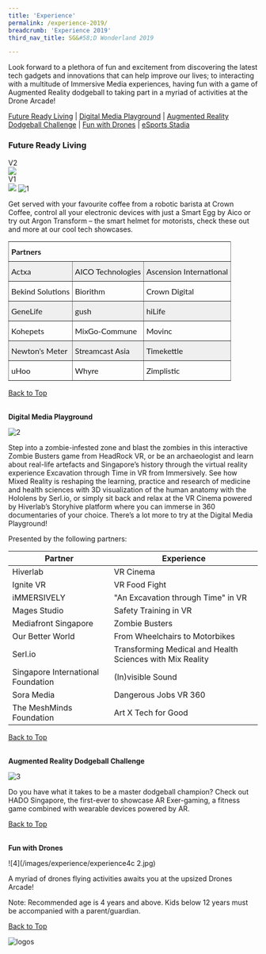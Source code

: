```yaml
---
title: 'Experience'
permalink: /experience-2019/
breadcrumb: 'Experience 2019'
third_nav_title: SG&#58;D Wonderland 2019

---
```

Look forward to a plethora of fun and excitement from discovering the latest tech gadgets and innovations that can help improve our lives; to interacting with a multitude of Immersive Media experiences, having fun with a game of Augmented Reality dodgeball to taking part in a myriad of activities at the Drone Arcade!

<a name="top"></a>
[Future Ready Living](#1) | [Digital Media Playground](#2) | [Augmented Reality Dodgeball Challenge](#3) | [Fun with Drones](#4) | [eSports Stadia](#5)

<a name="1"></a>
### **Future Ready Living**<br>

V2<br>
<img src="/images/Future Ready Living Draft V2.png"><br>
V1<br>
<img src="/images/Future Ready Living Draft.png">
![1](/images/experience/experience1b.jpg)

Get served with your favourite coffee from a robotic barista at Crown Coffee, control all your electronic devices with just a Smart Egg by Aico or try out Argon Transform – the smart helmet for motorists, check these out and more at our cool tech showcases.

<style type="text/css">
.tg  {border-collapse:collapse;border-spacing:0;}
.tg td{font-family:Lato;font-size:16px;padding:10px 5px;border-style:solid;border-width:1px;overflow:hidden;word-break:normal;border-color:black;}
.tg th{font-family:Lato;font-size:16px;font-weight:normal;padding:10px 5px;border-style:solid;border-width:1px;overflow:hidden;word-break:normal;border-color:black;}
.tg .tg-0pky{border-color:inherit;text-align:left;vertical-align:top}
.tg .tg-y698{background-color:#efefef;border-color:inherit;text-align:left;vertical-align:top}
</style>
<table class="tg">
  <tr>
    <th class="tg-0pky" colspan="3"><b>Partners</b></th>
  </tr>
  <tr>
    <td class="tg-y698">Actxa</td>
    <td class="tg-y698">AICO Technologies</td>
    <td class="tg-y698">Ascension International</td>
  </tr>
  <tr>
    <td class="tg-0pky">Bekind Solutions</td>
    <td class="tg-0pky">Biorithm</td>
    <td class="tg-0pky">Crown Digital</td>
  </tr>
  <tr>
    <td class="tg-y698">GeneLife</td>
    <td class="tg-y698">gush</td>
    <td class="tg-y698">hiLife</td>
  </tr>
  <tr>
    <td class="tg-0pky">Kohepets</td>
    <td class="tg-0pky">MixGo-Commune</td>
    <td class="tg-0pky">Movinc</td>
  </tr>
  <tr>
    <td class="tg-y698">Newton's Meter</td>
    <td class="tg-y698">Streamcast Asia</td>
    <td class="tg-y698">Timekettle</td>
  </tr>
  <tr>
    <td class="tg-0pky">uHoo</td>
    <td class="tg-0pky">Whyre</td>
    <td class="tg-0pky">Zimplistic</td>
  </tr>
</table>


[Back to Top](#top)

<a name="2"></a><br>
**Digital Media Playground**<br>

![2](/images/experience/experience2b.jpg)

Step into a zombie-infested zone and blast the zombies in this interactive Zombie Busters game from HeadRock VR, or be an archaeologist and learn about real-life artefacts and Singapore’s history through the virtual reality experience Excavation through Time in VR from Immersively. See how Mixed Reality is reshaping the learning, practice and research of medicine and health sciences with 3D visualization of the human anatomy with the Hololens by Serl.io, or simply sit back and relax at the VR Cinema powered by Hiverlab’s Storyhive platform where you can immerse in 360 documentaries of your choice. There’s a lot more to try at the Digital Media Playground!

Presented by the following partners:<br>

| Partner | Experience |
| --- | --- |
| Hiverlab | VR Cinema |
| Ignite VR | VR Food Fight |
| iMMERSIVELY | "An Excavation through Time" in VR |
| Mages Studio | Safety Training in VR |
| Mediafront Singapore | Zombie Busters |
| Our Better World | From Wheelchairs to Motorbikes |
| Serl.io | Transforming Medical and Health Sciences with Mix Reality |
| Singapore International Foundation | (In)visible Sound |
| Sora Media | Dangerous Jobs VR 360 |
| The MeshMinds Foundation | Art X Tech for Good |

[Back to Top](#top)

<a name="3"></a><br>
**Augmented Reality Dodgeball Challenge**<br>

![3](/images/experience/AR_dodgeball2.jpg)

Do you have what it takes to be a master dodgeball champion? Check out HADO Singapore, the first-ever to showcase AR Exer-gaming, a fitness game combined with wearable devices powered by AR.

[Back to Top](#top)

<a name="4"></a><br>
**Fun with Drones**<br>

![4](/images/experience/experience4c 2.jpg)

A myriad of drones flying activities awaits you at the upsized Drones Arcade!

Note: Recommended age is 4 years and above. Kids below 12 years must be accompanied with a parent/guardian.

[Back to Top](#top)

![logos](/images/IMDA_Logo_v1.png)
